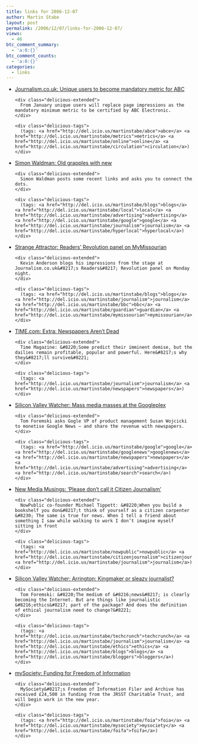 ```yaml
---
title: links for 2006-12-07
author: Martin Stabe
layout: post
permalink: /2006/12/07/links-for-2006-12-07/
views:
  - 46
btc_comment_summary:
  - 'a:0:{}'
btc_comment_counts:
  - 'a:0:{}'
categories:
  - links
---
```

<ul class="delicious">
  <li>
    <div class="delicious-link">
      <a href="http://www.journalism.co.uk/news/story3105.shtml">Journalism.co.uk: Unique users to become mandatory metric for ABC</a>
    </div>
    
    <div class="delicious-extended">
      From January unique users will replace page impressions as the mandatory minimum metric to be certified by ABC Electronic.
    </div>
    
    <div class="delicious-tags">
      (tags: <a href="http://del.icio.us/martinstabe/abce">abce</a> <a href="http://del.icio.us/martinstabe/metrics">metrics</a> <a href="http://del.icio.us/martinstabe/online">online</a> <a href="http://del.icio.us/martinstabe/circulation">circulation</a>)
    </div>
  </li>
  
  <li>
    <div class="delicious-link">
      <a href="http://www.simonwaldman.net/blog/2006/12/06/old-grapples-with-new/">Simon Waldman: Old grapples with new</a>
    </div>
    
    <div class="delicious-extended">
      Simon Waldman posts some recent links and asks you to connect the dots.
    </div>
    
    <div class="delicious-tags">
      (tags: <a href="http://del.icio.us/martinstabe/blogs">blogs</a> <a href="http://del.icio.us/martinstabe/local">local</a> <a href="http://del.icio.us/martinstabe/advertising">advertising</a> <a href="http://del.icio.us/martinstabe/google">google</a> <a href="http://del.icio.us/martinstabe/journalism">journalism</a> <a href="http://del.icio.us/martinstabe/hyperlocal">hyperlocal</a>)
    </div>
  </li>
  
  <li>
    <div class="delicious-link">
      <a href="http://strange.corante.com/archives/2006/12/06/journalismcouk_readers_revolution_panel_on_mymissourian.php">Strange Attractor: Readers&#8217; Revolution panel on MyMissourian</a>
    </div>
    
    <div class="delicious-extended">
      Kevin Anderson blogs his impressions from the stage at Journalism.co.uk&#8217;s Readers&#8217; Revolution panel on Monday night.
    </div>
    
    <div class="delicious-tags">
      (tags: <a href="http://del.icio.us/martinstabe/blogs">blogs</a> <a href="http://del.icio.us/martinstabe/journalism">journalism</a> <a href="http://del.icio.us/martinstabe/bbc">bbc</a> <a href="http://del.icio.us/martinstabe/guardian">guardian</a> <a href="http://del.icio.us/martinstabe/mymissourian">mymissourian</a>)
    </div>
  </li>
  
  <li>
    <div class="delicious-link">
      <a href="http://www.time.com/time/magazine/article/0,9171,1565543,00.html">TIME.com: Extra: Newspapers Aren&#8217;t Dead</a>
    </div>
    
    <div class="delicious-extended">
      Time Magazine: &#8220;Some predict their imminent demise, but the dailies remain profitable, popular and powerful. Here&#8217;s why they&#8217;ll survive&#8221;
    </div>
    
    <div class="delicious-tags">
      (tags: <a href="http://del.icio.us/martinstabe/journalism">journalism</a> <a href="http://del.icio.us/martinstabe/newspapers">newspapers</a>)
    </div>
  </li>
  
  <li>
    <div class="delicious-link">
      <a href="http://www.siliconvalleywatcher.com/mt/archives/2006/12/mass_media_mass.php">Silicon Valley Watcher: Mass media masses at the Googleplex</a>
    </div>
    
    <div class="delicious-extended">
      Tom Foremski asks Gogle VP of product management Susan Wojcicki to monetise Google News — and share the revenue with newspapers.
    </div>
    
    <div class="delicious-tags">
      (tags: <a href="http://del.icio.us/martinstabe/google">google</a> <a href="http://del.icio.us/martinstabe/googlenews">googlenews</a> <a href="http://del.icio.us/martinstabe/newspapers">newspapers</a> <a href="http://del.icio.us/martinstabe/advertising">advertising</a> <a href="http://del.icio.us/martinstabe/search">search</a>)
    </div>
  </li>
  
  <li>
    <div class="delicious-link">
      <a href="http://www.newmediamusings.com/blog/2006/12/please_dont_cal.html">New Media Musings: &#8216;Please don&#8217;t call it Citizen Journalism&#8217;</a>
    </div>
    
    <div class="delicious-extended">
      NowPublic co-founder Michael Tippett: &#8220;When you build a bookshelf you don&#8217;t think of yourself as a citizen carpenter &#8230; The same is true for news. When I tell a friend about something I saw while walking to work I don’t imagine myself sitting in front
    </div>
    
    <div class="delicious-tags">
      (tags: <a href="http://del.icio.us/martinstabe/nowpublic">nowpublic</a> <a href="http://del.icio.us/martinstabe/citizenjournalism">citizenjournalism</a> <a href="http://del.icio.us/martinstabe/journalism">journalism</a>)
    </div>
  </li>
  
  <li>
    <div class="delicious-link">
      <a href="http://www.siliconvalleywatcher.com/mt/archives/2006/12/12606_arrington.php">Silicon Valley Watcher: Arrington: Kingmaker or sleazy journalist?</a>
    </div>
    
    <div class="delicious-extended">
      Tom Foremski: &#8220;The medium of &#8216;news&#8217; is clearly becoming the Internet. But are things like journalistic &#8216;ethics&#8217; part of the package? And does the definition of ethical journalism need to change?&#8221;
    </div>
    
    <div class="delicious-tags">
      (tags: <a href="http://del.icio.us/martinstabe/techcrunch">techcrunch</a> <a href="http://del.icio.us/martinstabe/journalism">journalism</a> <a href="http://del.icio.us/martinstabe/ethics">ethics</a> <a href="http://del.icio.us/martinstabe/blogs">blogs</a> <a href="http://del.icio.us/martinstabe/bloggers">bloggers</a>)
    </div>
  </li>
  
  <li>
    <div class="delicious-link">
      <a href="http://www.mysociety.org/2006/12/06/funding-for-freedom-of-information">mySociety: Funding for Freedom of Information</a>
    </div>
    
    <div class="delicious-extended">
      MySociety&#8217;s Freedom of Information Filer and Archive has received £24,500 in funding from the JRSST Charitable Trust, and will begin work in the new year.
    </div>
    
    <div class="delicious-tags">
      (tags: <a href="http://del.icio.us/martinstabe/foia">foia</a> <a href="http://del.icio.us/martinstabe/mysociety">mysociety</a> <a href="http://del.icio.us/martinstabe/foifa">foifa</a>)
    </div>
  </li>
</ul>